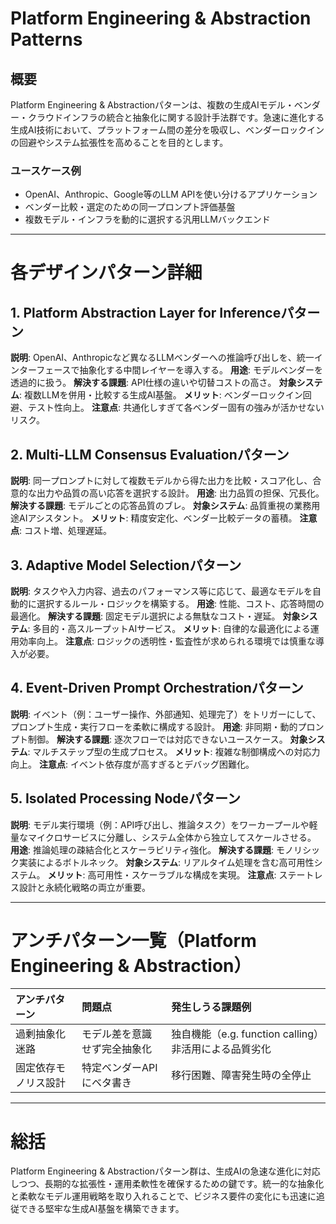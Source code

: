 # Platform Engineering & Abstraction Patterns

## 概要

Platform Engineering & Abstractionパターンは、複数の生成AIモデル・ベンダー・クラウドインフラの統合と抽象化に関する設計手法群です。急速に進化する生成AI技術において、プラットフォーム間の差分を吸収し、ベンダーロックインの回避やシステム拡張性を高めることを目的とします。

### ユースケース例

* OpenAI、Anthropic、Google等のLLM APIを使い分けるアプリケーション
* ベンダー比較・選定のための同一プロンプト評価基盤
* 複数モデル・インフラを動的に選択する汎用LLMバックエンド

---

# 各デザインパターン詳細

## 1. Platform Abstraction Layer for Inferenceパターン

**説明**: OpenAI、Anthropicなど異なるLLMベンダーへの推論呼び出しを、統一インターフェースで抽象化する中間レイヤーを導入する。
**用途**: モデルベンダーを透過的に扱う。
**解決する課題**: API仕様の違いや切替コストの高さ。
**対象システム**: 複数LLMを併用・比較する生成AI基盤。
**メリット**: ベンダーロックイン回避、テスト性向上。
**注意点**: 共通化しすぎて各ベンダー固有の強みが活かせないリスク。

## 2. Multi-LLM Consensus Evaluationパターン

**説明**: 同一プロンプトに対して複数モデルから得た出力を比較・スコア化し、合意的な出力や品質の高い応答を選択する設計。
**用途**: 出力品質の担保、冗長化。
**解決する課題**: モデルごとの応答品質のブレ。
**対象システム**: 品質重視の業務用途AIアシスタント。
**メリット**: 精度安定化、ベンダー比較データの蓄積。
**注意点**: コスト増、処理遅延。

## 3. Adaptive Model Selectionパターン

**説明**: タスクや入力内容、過去のパフォーマンス等に応じて、最適なモデルを自動的に選択するルール・ロジックを構築する。
**用途**: 性能、コスト、応答時間の最適化。
**解決する課題**: 固定モデル選択による無駄なコスト・遅延。
**対象システム**: 多目的・高スループットAIサービス。
**メリット**: 自律的な最適化による運用効率向上。
**注意点**: ロジックの透明性・監査性が求められる環境では慎重な導入が必要。

## 4. Event-Driven Prompt Orchestrationパターン

**説明**: イベント（例：ユーザー操作、外部通知、処理完了）をトリガーにして、プロンプト生成・実行フローを柔軟に構成する設計。
**用途**: 非同期・動的プロンプト制御。
**解決する課題**: 逐次フローでは対応できないユースケース。
**対象システム**: マルチステップ型の生成プロセス。
**メリット**: 複雑な制御構成への対応力向上。
**注意点**: イベント依存度が高すぎるとデバッグ困難化。

## 5. Isolated Processing Nodeパターン

**説明**: モデル実行環境（例：API呼び出し、推論タスク）をワーカープールや軽量なマイクロサービスに分離し、システム全体から独立してスケールさせる。
**用途**: 推論処理の疎結合化とスケーラビリティ強化。
**解決する課題**: モノリシック実装によるボトルネック。
**対象システム**: リアルタイム処理を含む高可用性システム。
**メリット**: 高可用性・スケーラブルな構成を実現。
**注意点**: ステートレス設計と永続化戦略の両立が重要。

---

# アンチパターン一覧（Platform Engineering & Abstraction）

| アンチパターン    | 問題点            | 発生しうる課題例                              |
| :--------- | :------------- | :------------------------------------ |
| 過剰抽象化迷路    | モデル差を意識せず完全抽象化 | 独自機能（e.g. function calling）非活用による品質劣化 |
| 固定依存モノリス設計 | 特定ベンダーAPIにベタ書き | 移行困難、障害発生時の全停止                        |

---

# 総括

Platform Engineering & Abstractionパターン群は、生成AIの急速な進化に対応しつつ、長期的な拡張性・運用柔軟性を確保するための鍵です。統一的な抽象化と柔軟なモデル運用戦略を取り入れることで、ビジネス要件の変化にも迅速に追従できる堅牢な生成AI基盤を構築できます。
